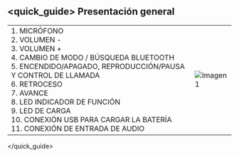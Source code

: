 ## <quick_guide> Presentación general

|  |  |
|:-------|:-------|
|1.	MICRÓFONO <br>2. VOLUMEN - <br> 3. VOLUMEN +<br> 4.  CAMBIO DE MODO / BÚSQUEDA BLUETOOTH <br> 5. ENCENDIDO/APAGADO, REPRODUCCIÓN/PAUSA Y CONTROL DE LLAMADA <br> 6.	RETROCESO <br> 7.	AVANCE <br> 8. LED INDICADOR DE FUNCIÓN   <br> 9. LED DE CARGA <br> 10. CONEXIÓN USB PARA CARGAR LA BATERÍA <br> 11. CONEXIÓN DE ENTRADA DE AUDIO <br>  |![Imagen1](http://static.energysistem.com/images/manuals/42651/569e63691620b.jpg)|
</quick_guide>
